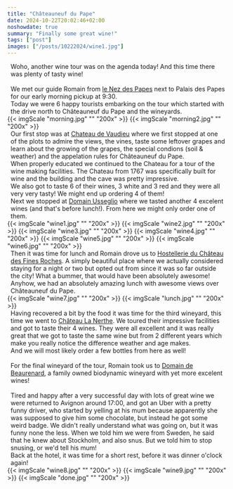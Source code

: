 ```yaml
---
title: "Châteauneuf du Pape"
date: 2024-10-22T20:02:46+02:00
noshowdate: true
summary: "Finally some great wine!"
tags: ["post"]
images: ["/posts/10222024/wine1.jpg"]
---
```



<div style="display:flex; justify-content: center">
<div style="flex-basis: 97%">
Woho, another wine tour was on the agenda today! And this time there was plenty of tasty wine!<br>
<br>
We met our guide Romain from <a href="https://www.lenezdespapes.wine/">le Nez des Papes</a> next to Palais des Papes for our early morning pickup at 9:30.<br>
Today we were 6 happy tourists embarking on the tour which started with the drive north to Châteauneuf du Pape and the wineyards.<br>
</div>
</div>

<div style="display:flex; justify-content: center; flex-wrap: wrap">
{{< imgScale "morning.jpg" "" "200x" >}}
{{< imgScale "morning2.jpg" "" "200x" >}}
</div>


<div style="display:flex; justify-content: center">
<div style="flex-basis: 97%">
Our first stop was at <a href="https://www.chateaudevaudieu.com/en/home/">Chateau de Vaudieu</a> where we first stopped at one of the plots to admire the views, the vines, taste some leftover grapes and learn about the growing of the grapes, the special condions (soil & weather) and the appelation rules for Châteauneuf du Pape. <br>
When properly educated we continued to the Chateau for a tour of the wine making facilities. 
The Chateau from 1767 was specifically built for wine and the building and the cave was pretty impressive.<br>
We also got to taste 6 of their wines, 3 white and 3 red and they were all very very tasty! We might end up ordering 4 of them!<br>
Next we stopped at <a href="https://www.domaine-usseglio-pierre.com/en/">Domain Usseglio</a> where we tasted another 4 excelent wines (and that's before lunch!).
From here we might only order one of them.  
</div>
</div>

<div style="display:flex; justify-content: center; flex-wrap: wrap">
{{< imgScale "wine1.jpg" "" "200x" >}}
{{< imgScale "wine2.jpg" "" "200x" >}}
{{< imgScale "wine3.jpg" "" "200x" >}}
{{< imgScale "wine4.jpg" "" "200x" >}}
{{< imgScale "wine5.jpg" "" "200x" >}}
{{< imgScale "wine6.jpg" "" "200x" >}}
</div>

<div style="display:flex; justify-content: center">
<div style="flex-basis: 97%">
Then it was time for lunch and Romain drove us to <a href="https://chateaufinesroches.com/en/le-chateau">Hostellerie du Château des Fines Roches</a>. 
A simply beautiful place where we actually considered staying for a night or two but opted out from since it was so far outside the city!
What a bummer, that would have been absolutely awesome!<br>
Anyhow, we had an absolutely amazing lunch with awesome views over Châteauneuf du Pape.
</div>
</div>

<div style="display:flex; justify-content: center; flex-wrap: wrap">
{{< imgScale "wine7.jpg" "" "200x" >}}
{{< imgScale "lunch.jpg" "" "200x" >}}

</div>

<div style="display:flex; justify-content: center">
<div style="flex-basis: 97%">
Having recovered a bit by the food it was time for the third wineyard, this time we went to <a href="https://www.domainesrichard.fr/chateau-la-nerthe/en/">Château La Nerthe</a>.
We toured their impressive facilities and got to taste their 4 wines. They were all excellent and it was really great that we got to taste the same
wine but from 2 different years which make you really notice the difference weather and age makes.<br> And we will most likely order a few bottles from here as well!
<br><br>
For the final wineyard of the tour, Romain took us to <a href="https://beaurenard.fr/en/">Domain de Beaurenard</a>, a family owned biodynamic wineyard with yet more excelent wines!
<br><br>
Tired and happy after a very successful day with lots of great wine we were returned to Avignon around 17:00, and got an Uber with a pretty funny driver, who started by yelling at his mum because apparently she was supposed to give him some chocolate, but instead he got some weird badge. We didn't really understand what was going on, but it was funny none the less. When we told him we were from Sweden, he said that he knew about Stockholm, and also snus. But we told him to stop snusing, or we'd tell his mum! <br>
Back at the hotel, it was time for a short rest, before it was dinner o'clock again!
</div>
</div>

<div style="display:flex; justify-content: center; flex-wrap: wrap">
{{< imgScale "wine8.jpg" "" "200x" >}}
{{< imgScale "wine9.jpg" "" "200x" >}}
{{< imgScale "done.jpg" "" "200x" >}}
</div>
